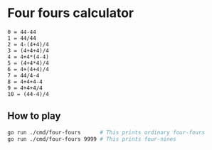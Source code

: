# Four fours calculator

```
0 = 44-44
1 = 44/44
2 = 4-(4+4)/4
3 = (4+4+4)/4
4 = 4+4*(4-4)
5 = (4+4*4)/4
6 = 4+(4+4)/4
7 = 44/4-4
8 = 4+4+4-4
9 = 4+4+4/4
10 = (44-4)/4
```

## How to play

```sh
go run ./cmd/four-fours      # This prints ordinary four-fours
go run ./cmd/four-fours 9999 # This prints four-nines
```
